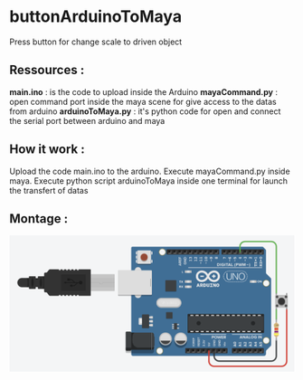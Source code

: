 # buttonArduinoToMaya
Press button for change scale to driven object

## Ressources :
__main.ino__ : is the code to upload inside the Arduino
__mayaCommand.py__ : open command port inside the maya scene for give access to the datas from arduino
__arduinoToMaya.py__ : it's python code for open and connect the serial port between arduino and maya

## How it work :
Upload the code main.ino to the arduino.
Execute mayaCommand.py inside maya.
Execute python script arduinoToMaya inside one terminal for launch the transfert of datas

## Montage :
![montage](./images/montage_button_tinkercad.png "montage")

